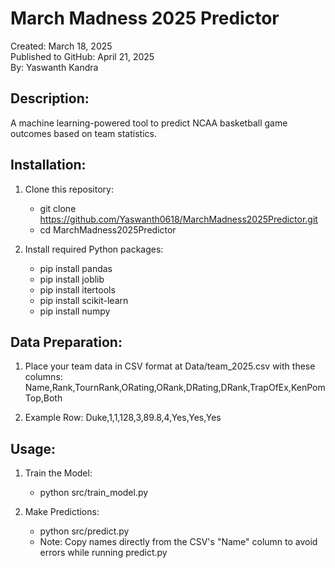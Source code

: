 March Madness 2025 Predictor
============================

Created: March 18, 2025  
Published to GitHub: April 21, 2025  
By: Yaswanth Kandra

Description:
------------
A machine learning-powered tool to predict NCAA basketball game outcomes based on team statistics.

Installation:
-------------
1. Clone this repository:
   - git clone https://github.com/Yaswanth0618/MarchMadness2025Predictor.git
   - cd MarchMadness2025Predictor

2. Install required Python packages:
   - pip install pandas
   - pip install joblib
   - pip install itertools
   - pip install scikit-learn
   - pip install numpy

Data Preparation:
----------------
1. Place your team data in CSV format at Data/team_2025.csv with these columns:
   Name,Rank,TournRank,ORating,ORank,DRating,DRank,TrapOfEx,KenPomTop,Both

2. Example Row:
   Duke,1,1,128,3,89.8,4,Yes,Yes,Yes

Usage:
------
1. Train the Model:
    - python src/train_model.py

2. Make Predictions:
    - python src/predict.py
    - Note: Copy names directly from the CSV's "Name" column to avoid errors while running predict.py

